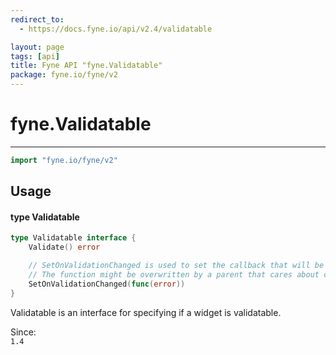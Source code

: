 ```yaml
---
redirect_to:
  - https://docs.fyne.io/api/v2.4/validatable

layout: page
tags: [api]
title: Fyne API "fyne.Validatable"
package: fyne.io/fyne/v2
---
```

# fyne.Validatable
---

```go
import "fyne.io/fyne/v2"
```

## Usage

#### type Validatable

```go
type Validatable interface {
	Validate() error

	// SetOnValidationChanged is used to set the callback that will be triggered when the validation state changes.
	// The function might be overwritten by a parent that cares about child validation (e.g. widget.Form).
	SetOnValidationChanged(func(error))
}
```

Validatable is an interface for specifying if a widget is validatable.


<div class="since">Since: <code>
1.4</code></div>
